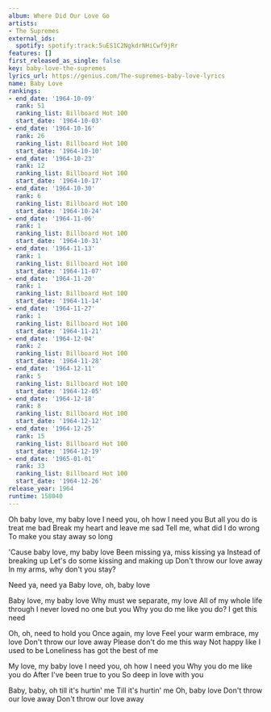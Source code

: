 ```yaml
---
album: Where Did Our Love Go
artists:
- The Supremes
external_ids:
  spotify: spotify:track:5uES1C2NgkdrNHiCwf9jRr
features: []
first_released_as_single: false
key: baby-love-the-supremes
lyrics_url: https://genius.com/The-supremes-baby-love-lyrics
name: Baby Love
rankings:
- end_date: '1964-10-09'
  rank: 51
  ranking_list: Billboard Hot 100
  start_date: '1964-10-03'
- end_date: '1964-10-16'
  rank: 26
  ranking_list: Billboard Hot 100
  start_date: '1964-10-10'
- end_date: '1964-10-23'
  rank: 12
  ranking_list: Billboard Hot 100
  start_date: '1964-10-17'
- end_date: '1964-10-30'
  rank: 6
  ranking_list: Billboard Hot 100
  start_date: '1964-10-24'
- end_date: '1964-11-06'
  rank: 1
  ranking_list: Billboard Hot 100
  start_date: '1964-10-31'
- end_date: '1964-11-13'
  rank: 1
  ranking_list: Billboard Hot 100
  start_date: '1964-11-07'
- end_date: '1964-11-20'
  rank: 1
  ranking_list: Billboard Hot 100
  start_date: '1964-11-14'
- end_date: '1964-11-27'
  rank: 1
  ranking_list: Billboard Hot 100
  start_date: '1964-11-21'
- end_date: '1964-12-04'
  rank: 2
  ranking_list: Billboard Hot 100
  start_date: '1964-11-28'
- end_date: '1964-12-11'
  rank: 5
  ranking_list: Billboard Hot 100
  start_date: '1964-12-05'
- end_date: '1964-12-18'
  rank: 8
  ranking_list: Billboard Hot 100
  start_date: '1964-12-12'
- end_date: '1964-12-25'
  rank: 15
  ranking_list: Billboard Hot 100
  start_date: '1964-12-19'
- end_date: '1965-01-01'
  rank: 33
  ranking_list: Billboard Hot 100
  start_date: '1964-12-26'
release_year: 1964
runtime: 158040
---
```

Oh baby love, my baby love
I need you, oh how I need you
But all you do is treat me bad
Break my heart and leave me sad
Tell me, what did I do wrong
To make you stay away so long

'Cause baby love, my baby love
Been missing ya, miss kissing ya
Instead of breaking up
Let's do some kissing and making up
Don't throw our love away
In my arms, why don't you stay?

Need ya, need ya
Baby love, oh, baby love

Baby love, my baby love
Why must we separate, my love
All of my whole life through
I never loved no one but you
Why you do me like you do?
I get this need

Oh, oh, need to hold you
Once again, my love
Feel your warm embrace, my love
Don't throw our love away
Please don't do me this way
Not happy like I used to be
Loneliness has got the best of me

My love, my baby love
I need you, oh how I need you
Why you do me like you do
After I've been true to you
So deep in love with you

Baby, baby, oh till it's hurtin' me
Till it's hurtin' me
Oh, baby love
Don't throw our love away
Don't throw our love away
